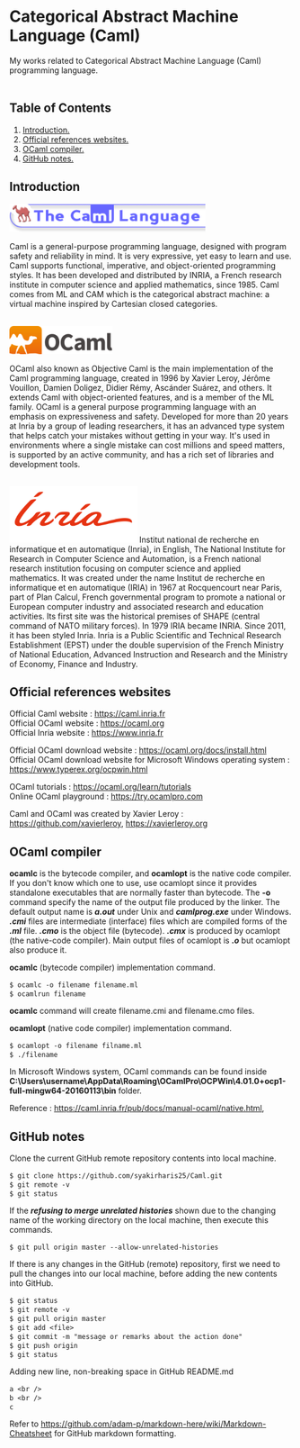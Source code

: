 # Categorical Abstract Machine Language (Caml) 
My works related to Categorical Abstract Machine Language (Caml) programming language.
<br /> <br />

## Table of Contents
1. [Introduction.](#introduction)
2. [Official references websites.](#references)
3. [OCaml compiler.](#compiler)
4. [GitHub notes.](#github)

<a name="introduction"></a>
## Introduction
<img src="Caml-1.gif" height="50"> 

Caml is a general-purpose programming language, designed with program safety and reliability in mind. It is very expressive, yet easy to learn and use. Caml supports functional, imperative, and object-oriented programming styles. It has been developed and distributed by INRIA, a French research institute in computer science and applied mathematics, since 1985. Caml comes from ML and CAM which is the categorical abstract machine: a virtual machine inspired by Cartesian closed categories.
<br /> <br />

<img src="OCaml-wiki.svg.png" height="50">

OCaml also known as Objective Caml is the main implementation of the Caml programming language, created in 1996 by Xavier Leroy, Jérôme Vouillon, Damien Doligez, Didier Rémy, Ascánder Suárez, and others. It extends Caml with object-oriented features, and is a member of the ML family. OCaml is a general purpose programming language with an emphasis on expressiveness and safety. Developed for more than 20 years at Inria by a group of leading researchers, it has an advanced type system that helps catch your mistakes without getting in your way. It's used in environments where a single mistake can cost millions and speed matters, is supported by an active community, and has a rich set of libraries and development tools.
<br /> <br />

<img src="inria.svg" height="100">
Institut national de recherche en informatique et en automatique (Inria), in English, The National Institute for Research in Computer Science and Automation, is a French national research institution focusing on computer science and applied mathematics. It was created under the name Institut de recherche en informatique et en automatique (IRIA) in 1967 at Rocquencourt near Paris, part of Plan Calcul,  French governmental program to promote a national or European computer industry and associated research and education activities. Its first site was the historical premises of SHAPE (central command of NATO military forces). In 1979 IRIA became INRIA. Since 2011, it has been styled Inria. Inria is a Public Scientific and Technical Research Establishment (EPST) under the double supervision of the French Ministry of National Education, Advanced Instruction and Research and the Ministry of Economy, Finance and Industry.

<a name="references"></a>
## Official references websites
Official Caml website : https://caml.inria.fr <br />
Official OCaml website : https://ocaml.org <br />
Official Inria website : https://www.inria.fr

Official OCaml download website : https://ocaml.org/docs/install.html <br />
Official OCaml download website for Microsoft Windows operating system : https://www.typerex.org/ocpwin.html

OCaml tutorials : https://ocaml.org/learn/tutorials <br />
Online OCaml playground : https://try.ocamlpro.com

Caml and OCaml was created by Xavier Leroy : https://github.com/xavierleroy, https://xavierleroy.org

<a name=compiler></compiler>
## OCaml compiler
**ocamlc** is the bytecode compiler, and **ocamlopt** is the native code compiler. If you don't know which one to use, use ocamlopt since it provides standalone executables that are normally faster than bytecode. The **-o** command specify the name of the output file produced by the linker. The default output name is **_a.out_** under Unix and **_camlprog.exe_** under Windows. **_.cmi_** files are intermediate (interface) files which are compiled forms of the **_.ml_** file. **_.cmo_** is the	object file (bytecode). **_.cmx_** is produced by ocamlopt (the native-code compiler). Main output files of ocamlopt is **_.o_** but ocamlopt also produce it.

**ocamlc** (bytecode compiler) implementation command.
```
$ ocamlc -o filename filename.ml
$ ocamlrun filename
```
**ocamlc** command will create filename.cmi and filename.cmo files.

**ocamlopt** (native code compiler) implementation command.
```
$ ocamlopt -o filename filname.ml
$ ./filename
```
In Microsoft Windows system, OCaml commands can be found inside **C:\Users\username\AppData\Roaming\OCamlPro\OCPWin\4.01.0+ocp1-full-mingw64-20160113\bin** folder.

Reference : https://caml.inria.fr/pub/docs/manual-ocaml/native.html, 

<a name="github"></a>
## GitHub notes
Clone the current GitHub remote repository contents into local machine.
```
$ git clone https://github.com/syakirharis25/Caml.git
$ git remote -v
$ git status
```

If the **_refusing to merge unrelated histories_** shown due to the changing name of the working directory on the local machine, then execute this commands.
```
$ git pull origin master --allow-unrelated-histories
```

If there is any changes in the GitHub (remote) repository, first we need to pull the changes into our local machine, before adding the new contents into GitHub.
```
$ git status
$ git remote -v
$ git pull origin master
$ git add <file>
$ git commit -m "message or remarks about the action done"
$ git push origin
$ git status
```

Adding new line, non-breaking space in GitHub README.md
```
a <br />
b <br />
c
```

Refer to https://github.com/adam-p/markdown-here/wiki/Markdown-Cheatsheet for GitHub markdown formatting.
